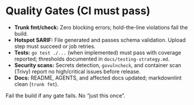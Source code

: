 # Quality Gates (CI must pass)

- **Trunk fmt/check:** Zero blocking errors; hold-the-line violations fail the build.
- **Hotspot SARIF:** File generated and passes schema validation. Upload step must succeed or job retries.
- **Tests:** `go test ./...` (when implemented) must pass with coverage reported; thresholds documented in `docs/testing-strategy.md`.
- **Security scans:** Secrets detection, `govulncheck`, and container scan (Trivy) report no high/critical issues before release.
- **Docs:** README, AGENTS, and affected docs updated; markdownlint clean (`trunk fmt`).

Fail the build if any gate fails. No “just this once”.

